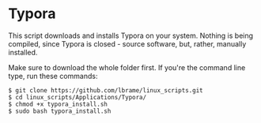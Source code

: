 # Typora

This script downloads and installs Typora on your system. Nothing is being compiled, since Typora is closed - source software, but, rather, manually installed.

Make sure to download the whole folder first. If you're the command line type, run these commands:

```
$ git clone https://github.com/lbrame/linux_scripts.git
$ cd linux_scripts/Applications/Typora/
$ chmod +x typora_install.sh
$ sudo bash typora_install.sh
```

 